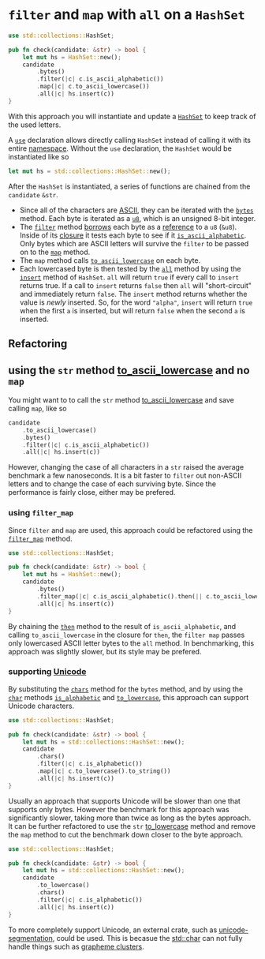 # `filter` and `map` with `all` on a `HashSet`

```rust
use std::collections::HashSet;

pub fn check(candidate: &str) -> bool {
    let mut hs = HashSet::new();
    candidate
        .bytes()
        .filter(|c| c.is_ascii_alphabetic())
        .map(|c| c.to_ascii_lowercase())
        .all(|c| hs.insert(c))
}
```

With this approach you will instantiate and update a [`HashSet`][hashset] to keep track of the used letters.

A [`use`][use] declaration allows directly calling `HashSet` instead of calling it with its entire [namespace][namespaces].
Without the `use` declaration, the `HashSet` would be instantiated like so

```rust
let mut hs = std::collections::HashSet::new();
```

After the `HashSet` is instantiated, a series of functions are chained from the `candidate` `&str`.

- Since all of the characters are [ASCII][ascii], they can be iterated with the [`bytes`][bytes] method.
  Each byte is iterated as a [`u8`][u8], which is an unsigned 8-bit integer.
- The [`filter`][filter] method [borrows][borrow] each byte as a [reference][reference] to a `u8` (`&u8`).
  Inside of its [closure][closure] it tests each byte to see if it [`is_ascii_alphabetic`][is-ascii-alphabetic].
  Only bytes which are ASCII letters will survive the `filter` to be passed on to the [`map`][map] method.
- The `map` method calls [`to_ascii_lowercase`][to-ascii-lowercase] on each byte.
- Each lowercased byte is then tested by the [`all`][all] method by using the [`insert`][insert] method of `HashSet`.
  `all` will return `true` if every call to `insert` returns true.
  If a call to `insert` returns `false` then `all` will "short-circuit" and immediately return `false`.
  The `insert` method returns whether the value is _newly_ inserted.
  So, for the word `"alpha"`, `insert` will return `true` when the first `a` is inserted,
  but will return `false` when the second `a` is inserted.

## Refactoring

## using the `str` method [to_ascii_lowercase][str-to-ascii-lowercase] and no `map`

You might want to to call the `str` method [to_ascii_lowercase][str-to-ascii-lowercase] and save calling `map`,
like so

```rust
candidate
    .to_ascii_lowercase()
    .bytes()
    .filter(|c| c.is_ascii_alphabetic())
    .all(|c| hs.insert(c))
```

However, changing the case of all characters in a `str` raised the average benchmark a few nanoseconds.
It is a bit faster to `filter` out non-ASCII letters and to change the case of each surviving byte.
Since the performance is fairly close, either may be prefered.

### using `filter_map`

Since `filter` and `map` are used, this approach could be refactored using the [`filter_map`][filter-map] method.

```rust
use std::collections::HashSet;

pub fn check(candidate: &str) -> bool {
    let mut hs = HashSet::new();
    candidate
        .bytes()
        .filter_map(|c| c.is_ascii_alphabetic().then(|| c.to_ascii_lowercase()))
        .all(|c| hs.insert(c))
}
```

By chaining the [`then`][then] method to the result of `is_ascii_alphabetic`,
and calling `to_ascii_lowercase` in the closure for `then`,
the `filter map` passes only lowercased ASCII letter bytes to the `all` method.
In benchmarking, this approach was slightly slower, but its style may be prefered.

### supporting [Unicode][unicode]

By substituting the [`chars`][chars] method for the `bytes` method,
and by using the [`char`][char] methods [`is_alphabetic`][is-alphabetic] and [`to_lowercase`][char-to-lowercase],
this approach can support Unicode characters.

```rust
use std::collections::HashSet;

pub fn check(candidate: &str) -> bool {
    let mut hs = std::collections::HashSet::new();
    candidate
        .chars()
        .filter(|c| c.is_alphabetic())
        .map(|c| c.to_lowercase().to_string())
        .all(|c| hs.insert(c))
}
```

Usually an approach that supports Unicode will be slower than one that supports only bytes.
However the benchmark for this approach was significantly slower, taking more than twice as long as the bytes approach.
It can be further refactored to use the `str` [to_lowercase][str-to-lowercase] method and remove the `map` method
to cut the benchmark down closer to the byte approach.

```rust
use std::collections::HashSet;

pub fn check(candidate: &str) -> bool {
    let mut hs = std::collections::HashSet::new();
    candidate
        .to_lowercase()
        .chars()
        .filter(|c| c.is_alphabetic())
        .all(|c| hs.insert(c))
}
```

To more completely support Unicode, an external crate, such as [unicode-segmentation][unicode-segmentation],
could be used.
This is becasue the [std::char][char] can not fully handle things such as [grapheme clusters][grapheme-clusters].

[hashset]: https://doc.rust-lang.org/std/collections/struct.HashSet.html
[use]: https://doc.rust-lang.org/reference/items/use-declarations.html
[namespaces]: https://doc.rust-lang.org/reference/names/namespaces.html
[ascii]: https://www.asciitable.com/
[bytes]: https://doc.rust-lang.org/std/primitive.str.html#method.bytes
[u8]: https://doc.rust-lang.org/std/primitive.u8.html
[filter]: https://doc.rust-lang.org/std/iter/trait.Iterator.html#method.filter
[closure]: https://doc.rust-lang.org/rust-by-example/fn/closures.html
[borrow]: https://doc.rust-lang.org/rust-by-example/scope/borrow.html
[reference]: https://doc.rust-lang.org/std/primitive.reference.html
[is-ascii-alphabetic]: https://doc.rust-lang.org/std/primitive.u8.html#method.is_ascii_alphabetic
[map]: https://doc.rust-lang.org/std/iter/trait.Iterator.html#method.map
[to-ascii-lowercase]: https://doc.rust-lang.org/std/primitive.u8.html#method.to_ascii_lowercase
[all]: https://doc.rust-lang.org/std/iter/trait.Iterator.html#method.all
[insert]: https://doc.rust-lang.org/std/collections/struct.HashSet.html#method.insert
[str-to-ascii-lowercase]: https://doc.rust-lang.org/std/primitive.str.html#method.to_ascii_lowercase
[filter-map]: https://doc.rust-lang.org/core/iter/trait.Iterator.html#method.filter_map
[then]: https://doc.rust-lang.org/core/primitive.bool.html#method.then
[chars]: https://doc.rust-lang.org/core/primitive.str.html#method.chars
[char]: https://doc.rust-lang.org/std/primitive.char.html
[is-alphabetic]: https://doc.rust-lang.org/core/primitive.char.html#method.is_alphabetic
[char-to-lowercase]: https://doc.rust-lang.org/core/primitive.char.html#method.to_lowercase
[str-to-lowercase]: https://doc.rust-lang.org/std/primitive.str.html#method.to_lowercase
[unicode]: https://en.wikipedia.org/wiki/Unicode
[unicode-segmentation]: https://crates.io/crates/unicode-segmentation
[char]: https://doc.rust-lang.org/std/primitive.char.html
[grapheme-clusters]: https://www.unicode.org/reports/tr29/#Grapheme_Cluster_Boundaries
